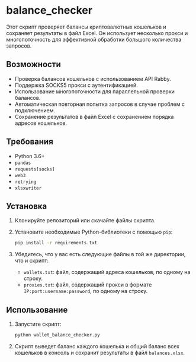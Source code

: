 # balance_checker

Этот скрипт проверяет балансы криптовалютных кошельков и сохраняет результаты в файл Excel. Он использует несколько прокси и многопоточность для эффективной обработки большого количества запросов.

## Возможности

- Проверка балансов кошельков с использованием API Rabby.
- Поддержка SOCKS5 прокси с аутентификацией.
- Использование многопоточности для параллельной проверки балансов.
- Автоматическая повторная попытка запросов в случае проблем с подключением.
- Сохранение результатов в файл Excel с сохранением порядка адресов кошельков.

## Требования

- Python 3.6+
- `pandas`
- `requests[socks]`
- `web3`
- `retrying`
- `xlsxwriter`

## Установка

1. Клонируйте репозиторий или скачайте файлы скрипта.

2. Установите необходимые Python-библиотеки с помощью `pip`:
    ```sh
    pip install -r requirements.txt
    ```

3. Убедитесь, что у вас есть следующие файлы в той же директории, что и скрипт:
    - `wallets.txt`: файл, содержащий адреса кошельков, по одному на строку.
    - `proxies.txt`: файл, содержащий прокси в формате `IP:port:username:password`, по одному на строку.

## Использование

1. Запустите скрипт:
    ```sh
    python wallet_balance_checker.py
    ```

2. Скрипт выведет баланс каждого кошелька и общий баланс всех кошельков в консоль и сохранит результаты в файл `balances.xlsx`.

